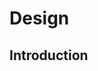 <link rel="stylesheet" href="{{baseUrl}}/css/textbook.css">

<div class="website-content">

<div id="main">

# Design

## Introduction

<include src="../design/introduction/what/print.md" />



</div>

</div>
